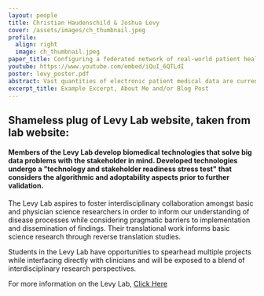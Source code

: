 ```yaml
---
layout: people
title: Christian Haudenschild & Joshua Levy
cover: /assets/images/ch_thumbnail.jpeg
profile:
  align: right
  image: ch_thumbnail.jpeg
paper_title: Configuring a federated network of real-world patient health data for multimodal deep learning prediction of health outcomes (Placeholder)
youtube: https://www.youtube.com/embed/iQuI_6QTLdI
poster: levy_poster.pdf
abstract: Vast quantities of electronic patient medical data are currently being collated and processed in large federated data repositories. For instance, TriNetX, Inc., a global health research network, has access to more than 300 million patients, sourced from healthcare organizations, biopharmaceutical companies, and contract research organizations. As such, pipelines that are able to algorithmically extract huge quantities of patient data from multiple modalities present opportunities to leverage machine learning and deep learning approaches with the possibility of generating actionable insight. In this work, we present a modular, semi-automated end-to-end machine and deep learning pipeline designed to interface with a federated network of structured patient data. This proof-of-concept pipeline is disease-agnostic, scalable, and requires little domain expertise and manual feature engineering in order to quickly produce results for the case of a user-defined binary outcome event. We demonstrate the pipeline's efficacy with three different disease workflows, with high discriminatory power achieved in all cases.
excerpt_title: Example Excerpt, About Me and/or Blog Post
---
```

## Shameless plug of Levy Lab website, taken from lab website:

#### Members of the Levy Lab develop biomedical technologies that solve big data problems with the stakeholder in mind. Developed technologies undergo a "technology and stakeholder readiness stress test" that considers the algorithmic and adoptability aspects prior to further validation.

The Levy Lab aspires to foster interdisciplinary collaboration amongst basic and physician science researchers in order to inform our understanding of disease processes while considering pragmatic barriers to implementation and dissemination of findings. Their translational work informs basic science research through reverse translation studies.

Students in the Levy Lab have opportunities to spearhead multiple projects while interfacing directly with clinicians and will be exposed to a blend of interdisciplinary research perspectives.

For more information on the Levy Lab, [Click Here](https://levylab.host.dartmouth.edu/)
